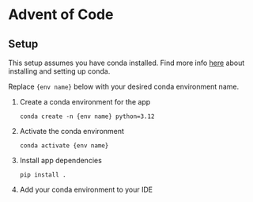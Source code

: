 # Advent of Code

## Setup

This setup assumes you have conda installed.
Find more info [here](https://docs.conda.io/projects/conda/en/stable/user-guide/install/index.html) about installing and setting up conda.

Replace `{env name}` below with your desired conda environment name.

1. Create a conda environment for the app
    ```shell
    conda create -n {env name} python=3.12
    ```

2. Activate the conda environment
    ```shell
    conda activate {env name}
    ```

3. Install app dependencies
    ```shell
    pip install .
    ```

4. Add your conda environment to your IDE
